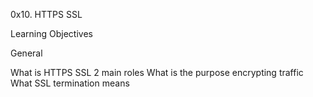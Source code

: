 0x10. HTTPS SSL

Learning Objectives

General

What is HTTPS SSL 2 main roles
What is the purpose encrypting traffic
What SSL termination means


